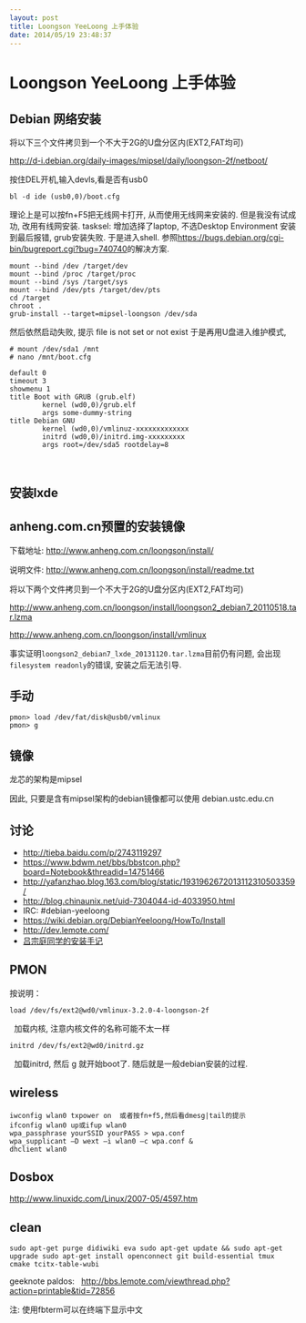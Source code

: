 ```yaml
---
layout: post
title: Loongson YeeLoong 上手体验
date: 2014/05/19 23:48:37
---
```


# Loongson YeeLoong 上手体验

## Debian 网络安装

将以下三个文件拷贝到一个不大于2G的U盘分区内(EXT2,FAT均可) 

<http://d-i.debian.org/daily-images/mipsel/daily/loongson-2f/netboot/>

按住DEL开机,输入devls,看是否有usb0 
    
    bl -d ide (usb0,0)/boot.cfg 

理论上是可以按fn+F5把无线网卡打开, 从而使用无线网来安装的.  但是我没有试成功, 改用有线网安装.  tasksel: 增加选择了laptop, 不选Desktop Environment 安装到最后报错, grub安装失败.  于是进入shell. 参照<https://bugs.debian.org/cgi-bin/bugreport.cgi?bug=740740>的解决方案.  
    
    mount --bind /dev /target/dev
    mount --bind /proc /target/proc
    mount --bind /sys /target/sys
    mount --bind /dev/pts /target/dev/pts
    cd /target
    chroot .
    grub-install --target=mipsel-loongson /dev/sda

然后依然启动失败, 提示 file is not set or not exist 于是再用U盘进入维护模式, 
    
    
    # mount /dev/sda1 /mnt
    # nano /mnt/boot.cfg
    
    default 0
    timeout 3
    showmenu 1
    title Boot with GRUB (grub.elf)
            kernel (wd0,0)/grub.elf
            args some-dummy-string
    title Debian GNU
            kernel (wd0,0)/vmlinuz-xxxxxxxxxxxxx
            initrd (wd0,0)/initrd.img-xxxxxxxxx
            args root=/dev/sda5 rootdelay=8

 

## 安装lxde

## anheng.com.cn预置的安装镜像

下载地址: <http://www.anheng.com.cn/loongson/install/>

说明文件: <http://www.anheng.com.cn/loongson/install/readme.txt>

将以下两个文件拷贝到一个不大于2G的U盘分区内(EXT2,FAT均可)

 <http://www.anheng.com.cn/loongson/install/loongson2_debian7_20110518.tar.lzma>

 <http://www.anheng.com.cn/loongson/install/vmlinux>
 
 事实证明`loongson2_debian7_lxde_20131120.tar.lzma`目前仍有问题, 会出现`filesystem readonly`的错误, 安装之后无法引导.  

## 手动

    pmon> load /dev/fat/disk@usb0/vmlinux 
    pmon> g 

## 镜像

龙芯的架构是mipsel 

因此, 只要是含有mipsel架构的debian镜像都可以使用 debian.ustc.edu.cn 

## 讨论

 - <http://tieba.baidu.com/p/2743119297> 
 - <https://www.bdwm.net/bbs/bbstcon.php?board=Notebook&threadid=14751466>
 - <http://yafanzhao.blog.163.com/blog/static/1931962672013112310503359/>
 - <http://blog.chinaunix.net/uid-7304044-id-4033950.html>
 - IRC: #debian-yeeloong 
 - <https://wiki.debian.org/DebianYeeloong/HowTo/Install>
 - <http://dev.lemote.com/>
 - [吕宗庭同学的安装手记](https://github.com/lvzongting/loongson-parabola)

## PMON

按说明： 
    
    
    load /dev/fs/ext2@wd0/vmlinux-3.2.0-4-loongson-2f

  加载内核, 注意内核文件的名称可能不太一样 
    
    
    initrd /dev/fs/ext2@wd0/initrd.gz

  加载initrd, 然后 g 就开始boot了.  随后就是一般debian安装的过程.  

## wireless
    
    
    iwconfig wlan0 txpower on  或者按fn+f5,然后看dmesg|tail的提示
    ifconfig wlan0 up或ifup wlan0
    wpa_passphrase yourSSID yourPASS > wpa.conf
    wpa_supplicant –D wext –i wlan0 –c wpa.conf &
    dhclient wlan0

## Dosbox

<http://www.linuxidc.com/Linux/2007-05/4597.htm>

## clean

	sudo apt-get purge didiwiki eva sudo apt-get update && sudo apt-get upgrade sudo apt-get install openconnect git build-essential tmux cmake tcitx-table-wubi

geeknote paldos:   <http://bbs.lemote.com/viewthread.php?action=printable&tid=72856>   

注: 使用fbterm可以在终端下显示中文